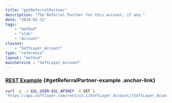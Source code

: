 ```yaml
---
title: "getReferralPartner"
description: "The Referral Partner for this account, if any."
date: "2018-02-12"
tags:
    - "method"
    - "sldn"
    - "Account"
classes:
    - "SoftLayer_Account"
type: "reference"
layout: "method"
mainService : "SoftLayer_Account"
---
```


### [REST Example](#getReferralPartner-example) <a href="/article/rest/"><i class="fas fa-question"></i></a> {#getReferralPartner-example .anchor-link} 
```bash
curl -g -u $SL_USER:$SL_APIKEY -X GET \
'https://api.softlayer.com/rest/v3.1/SoftLayer_Account/{SoftLayer_AccountID}/getReferralPartner'
```
